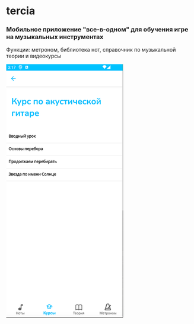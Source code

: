 # tercia
### Мобильное приложение "все-в-одном" для обучения игре на музыкальных инструментах  

Функции: метроном, библиотека нот, справочник по музыкальной теории и видеокурсы
   
![Screenshot](./TeciaScreenshot.png)
